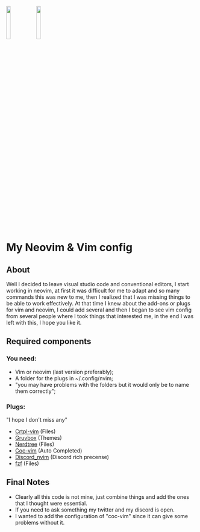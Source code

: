 <code><img width="15%" src="https://www.vectorlogo.zone/logos/neovimio/neovimio-ar21.svg"></code>
<code><img width="15%" src="https://www.vectorlogo.zone/logos/vim/vim-ar21.svg"></code>

# My Neovim & Vim config

## About

Well I decided to leave visual studio code and conventional editors, I start working in neovim, at first it was difficult for me to adapt and so many commands this was new to me, then I realized that I was missing things to be able to work effectively. At that time I knew about the add-ons or plugs for vim and neovim, I could add several and then I began to see vim config from several people where I took things that interested me, in the end I was left with this, I hope you like it.

## Required components

### You need:
 - Vim or neovim (last version preferably);
 - A folder for the plugs in ~/.config/nvim;
 - "you may have problems with the folders but it would only be to name them correctly";
 
### Plugs:
"I hope I don't miss any"
- [Crtpl-vim](https://github.com/kien/ctrlp.vim) (Files)
- [Gruvbox](https://github.com/morhetz/gruvbox) (Themes)
- [Nerdtree](https://github.com/preservim/nerdtree) (Files)
- [Coc-vim](https://github.com/neoclide/coc.nvim) (Auto Completed)
- [Discord_nvim](https://github.com/aurieh/discord.nvim) (Discord rich precense)
- [fzf](https://github.com/junegunn/fzf.vim) (Files)

## Final Notes

- Clearly all this code is not mine, just combine things and add the ones that I thought were essential.
- If you need to ask something my twitter and my discord is open.
- I wanted to add the configuration of "coc-vim" since it can give some problems without it.

